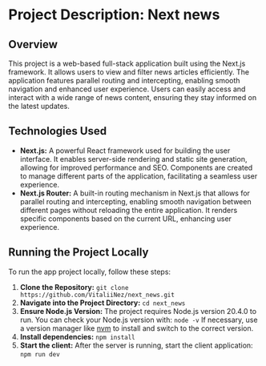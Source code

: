 # Project Description: Next news

## Overview

This project is a web-based full-stack application built using the Next.js framework. It allows users to view and filter news articles efficiently. The application features parallel routing and intercepting, enabling smooth navigation and enhanced user experience. Users can easily access and interact with a wide range of news content, ensuring they stay informed on the latest updates.

## Technologies Used

- **Next.js:** A powerful React framework used for building the user interface. It enables server-side rendering and static site generation, allowing for improved performance and SEO. Components are created to manage different parts of the application, facilitating a seamless user experience.
- **Next.js Router:** A built-in routing mechanism in Next.js that allows for parallel routing and intercepting, enabling smooth navigation between different pages without reloading the entire application. It renders specific components based on the current URL, enhancing user experience.

## Running the Project Locally

To run the app project locally, follow these steps:

1. **Clone the Repository:**
   `git clone https://github.com/VitaliiNez/next_news.git`
2. **Navigate into the Project Directory:**
   `cd next_news`
3. **Ensure Node.js Version:**
   The project requires Node.js version 20.4.0 to run. You can check your Node.js version with:
   `node -v`
   If necessary, use a version manager like [nvm](https://github.com/nvm-sh/nvm/) to install and switch to the correct version.
4. **Install dependencies:**
   `npm install`
5. **Start the client:** After the server is running, start the client application:
   `npm run dev`

